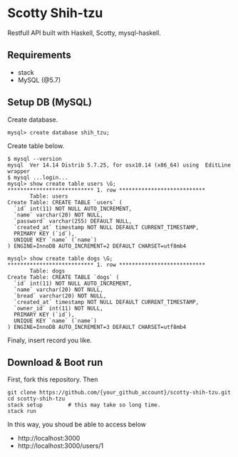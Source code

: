 # Scotty Shih-tzu

Restfull API built with Haskell, Scotty, mysql-haskell.

## Requirements

- stack
- MySQL (@5.7)

## Setup DB (MySQL)

Create database.

```
mysql> create database shih_tzu;
```

Create table below.

```
$ mysql --version
mysql  Ver 14.14 Distrib 5.7.25, for osx10.14 (x86_64) using  EditLine wrapper
$ mysql ...login...
mysql> show create table users \G;
*************************** 1. row ***************************
       Table: users
Create Table: CREATE TABLE `users` (
  `id` int(11) NOT NULL AUTO_INCREMENT,
  `name` varchar(20) NOT NULL,
  `password` varchar(255) DEFAULT NULL,
  `created_at` timestamp NOT NULL DEFAULT CURRENT_TIMESTAMP,
  PRIMARY KEY (`id`),
  UNIQUE KEY `name` (`name`)
) ENGINE=InnoDB AUTO_INCREMENT=2 DEFAULT CHARSET=utf8mb4

mysql> show create table dogs \G;
*************************** 1. row ***************************
       Table: dogs
Create Table: CREATE TABLE `dogs` (
  `id` int(11) NOT NULL AUTO_INCREMENT,
  `name` varchar(20) NOT NULL,
  `bread` varchar(20) NOT NULL,
  `created_at` timestamp NOT NULL DEFAULT CURRENT_TIMESTAMP,
  `owner_id` int(11) NOT NULL,
  PRIMARY KEY (`id`),
  UNIQUE KEY `name` (`name`)
) ENGINE=InnoDB AUTO_INCREMENT=3 DEFAULT CHARSET=utf8mb4
```

Finaly, insert record you like.

## Download & Boot run

First, fork this repository. Then

```
git clone https://github.com/{your_github_account}/scotty-shih-tzu.git
cd scotty-shih-tzu
stack setup        # this may take so long time.
stack run
```
In this way, you shoud be able to access below

- http://localhost:3000
- http://localhost:3000/users/1
